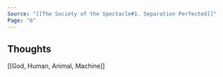```yaml
---
Source: "[[The Society of the Spectacle#1. Separation Perfected]]"
Page: "6"
---
```

## Thoughts
[[God, Human, Animal, Machine]]
